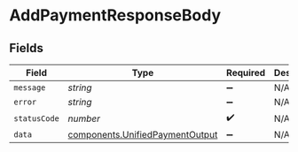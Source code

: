 # AddPaymentResponseBody


## Fields

| Field                                                                              | Type                                                                               | Required                                                                           | Description                                                                        |
| ---------------------------------------------------------------------------------- | ---------------------------------------------------------------------------------- | ---------------------------------------------------------------------------------- | ---------------------------------------------------------------------------------- |
| `message`                                                                          | *string*                                                                           | :heavy_minus_sign:                                                                 | N/A                                                                                |
| `error`                                                                            | *string*                                                                           | :heavy_minus_sign:                                                                 | N/A                                                                                |
| `statusCode`                                                                       | *number*                                                                           | :heavy_check_mark:                                                                 | N/A                                                                                |
| `data`                                                                             | [components.UnifiedPaymentOutput](../../models/components/unifiedpaymentoutput.md) | :heavy_minus_sign:                                                                 | N/A                                                                                |